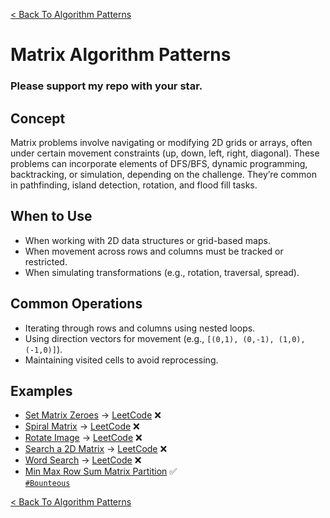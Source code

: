 [< Back To Algorithm Patterns](../../)

# Matrix Algorithm Patterns
### Please support my repo with your star.

## Concept
Matrix problems involve navigating or modifying 2D grids or arrays, often under certain movement constraints (up, down, left, right, diagonal). These problems can incorporate elements of DFS/BFS, dynamic programming, backtracking, or simulation, depending on the challenge. They’re common in pathfinding, island detection, rotation, and flood fill tasks.

## When to Use
- When working with 2D data structures or grid-based maps.
- When movement across rows and columns must be tracked or restricted.
- When simulating transformations (e.g., rotation, traversal, spread).

## Common Operations
- Iterating through rows and columns using nested loops.
- Using direction vectors for movement (e.g., `[(0,1), (0,-1), (1,0), (-1,0)]`).
- Maintaining visited cells to avoid reprocessing.

## Examples
- [Set Matrix Zeroes]() → [LeetCode](https://leetcode.com/problems/set-matrix-zeroes) ❌
- [Spiral Matrix]() → [LeetCode](https://leetcode.com/problems/spiral-matrix) ❌
- [Rotate Image]() → [LeetCode](https://leetcode.com/problems/rotate-image) ❌
- [Search a 2D Matrix]() → [LeetCode](https://leetcode.com/problems/search-a-2d-matrix) ❌
- [Word Search]() → [LeetCode](https://leetcode.com/problems/word-search) ❌
- [Min Max Row Sum Matrix Partition](min_max_row_sum_matrix_partition) ✅
  <br>
  [`#Bounteous`](https://bounteous.com)

[< Back To Algorithm Patterns](../../)
